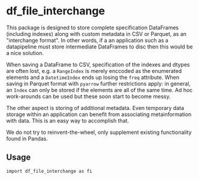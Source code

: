 # df_file_interchange

This package is designed to store complete specification DataFrames (including indexes) along with custom metadata in CSV or Parquet, as an "interchange format". In other words, if a an application such as a datapipeline must store intermediate DataFrames to disc then this would be a nice solution.

When saving a DataFrame to CSV, specification of the indexes and dtypes are often lost, e.g. a `RangeIndex` is merely enccoded as the enumerated elements and a `DatetimeIndex` ends up losing the `freq` attribute. When saving in Parquet format with `pyarrow` further restrictions apply: in general, an `Index` can only be stored if the elements are all of the same time. Ad hoc work-arounds can be used but these soon start to become messy.

The other aspect is storing of additional metadata. Even temporary data storage within an application can benefit from associating metainformation with data. This is an easy way to accomplish that.

We do not try to reinvent-the-wheel, only supplement existing functionality found in Pandas.


## Usage

`import df_file_interchange as fi`


